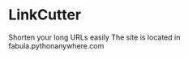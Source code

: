 LinkCutter
==========

Shorten your long URLs easily
The site is located in fabula.pythonanywhere.com
